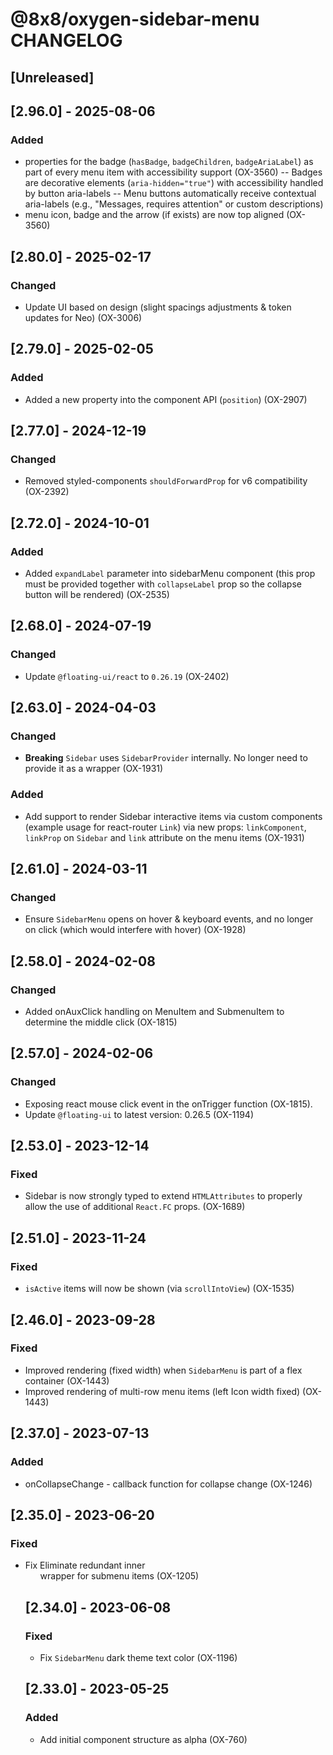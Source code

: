 # @8x8/oxygen-sidebar-menu CHANGELOG

## [Unreleased]

## [2.96.0] - 2025-08-06

### Added
- properties for the badge (`hasBadge`, `badgeChildren`, `badgeAriaLabel`) as part of every menu item with accessibility support (OX-3560)
-- Badges are decorative elements (`aria-hidden="true"`) with accessibility handled by button aria-labels
-- Menu buttons automatically receive contextual aria-labels (e.g., "Messages, requires attention" or custom descriptions)
- menu icon, badge and the arrow (if exists) are now top aligned (OX-3560)

## [2.80.0] - 2025-02-17

### Changed

- Update UI based on design (slight spacings adjustments & token updates for Neo) (OX-3006)

## [2.79.0] - 2025-02-05

### Added

- Added a new property into the component API (`position`) (OX-2907)

## [2.77.0] - 2024-12-19

### Changed

- Removed styled-components `shouldForwardProp` for v6 compatibility (OX-2392)

## [2.72.0] - 2024-10-01

### Added

- Added `expandLabel` parameter into sidebarMenu component (this prop must be provided together with `collapseLabel` prop so the collapse button will be rendered) (OX-2535)

## [2.68.0] - 2024-07-19

### Changed

- Update `@floating-ui/react` to `0.26.19` (OX-2402)

## [2.63.0] - 2024-04-03

### Changed

- **Breaking** `Sidebar` uses `SidebarProvider` internally. No longer need to provide it as a wrapper (OX-1931)

### Added

- Add support to render Sidebar interactive items via custom components (example usage for react-router `Link`) via new props: `linkComponent`, `linkProp` on `Sidebar` and `link` attribute on the menu items (OX-1931)

## [2.61.0] - 2024-03-11

### Changed

- Ensure `SidebarMenu` opens on hover & keyboard events, and no longer on click (which would interfere with hover) (OX-1928)

## [2.58.0] - 2024-02-08

### Changed

- Added onAuxClick handling on MenuItem and SubmenuItem to determine the middle click (OX-1815)

## [2.57.0] - 2024-02-06

### Changed

- Exposing react mouse click event in the onTrigger function (OX-1815).
- Update `@floating-ui` to latest version: 0.26.5 (OX-1194)

## [2.53.0] - 2023-12-14

### Fixed

- Sidebar is now strongly typed to extend `HTMLAttributes` to properly allow the use of additional `React.FC` props. (OX-1689)

## [2.51.0] - 2023-11-24

### Fixed

- `isActive` items will now be shown (via `scrollIntoView`) (OX-1535)

## [2.46.0] - 2023-09-28

### Fixed

- Improved rendering (fixed width) when `SidebarMenu` is part of a flex container (OX-1443)
- Improved rendering of multi-row menu items (left Icon width fixed) (OX-1443)

## [2.37.0] - 2023-07-13

### Added

- onCollapseChange - callback function for collapse change (OX-1246)

## [2.35.0] - 2023-06-20

### Fixed

- Fix Eliminate redundant inner <Ul> wrapper for submenu items (OX-1205)

## [2.34.0] - 2023-06-08

### Fixed

- Fix `SidebarMenu` dark theme text color (OX-1196)

## [2.33.0] - 2023-05-25

### Added

- Add initial component structure as alpha (OX-760)
